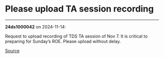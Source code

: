 # Please upload TA session recording


---

**24ds1000042** on 2024-11-14:

Request to upload recording of TDS TA session of Nov 7.
It is critical to preparing for  Sunday’s ROE. Please upload without delay.

[Source](https://discourse.onlinedegree.iitm.ac.in/t/please-upload-ta-session-recording/156349/1)